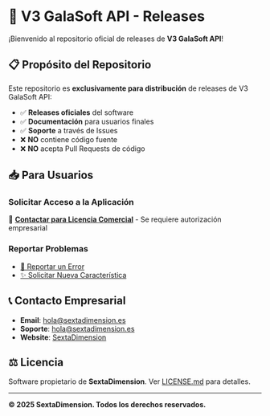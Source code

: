 # 🚀 V3 GalaSoft API - Releases

¡Bienvenido al repositorio oficial de releases de **V3 GalaSoft API**!

## 📋 **Propósito del Repositorio**

Este repositorio es **exclusivamente para distribución** de releases de V3 GalaSoft API:

- ✅ **Releases oficiales** del software
- ✅ **Documentación** para usuarios finales
- ✅ **Soporte** a través de Issues
- ❌ **NO** contiene código fuente
- ❌ **NO** acepta Pull Requests de código

## 📥 **Para Usuarios**

### Solicitar Acceso a la Aplicación
🔐 **[Contactar para Licencia Comercial](mailto:hola@sextadimension.es?subject=Solicitud%20de%20Acceso%20-%20V3%20GalaSoft%20API&body=Hola%20SextaDimension,%0A%0ASolicito%20acceso%20autorizado%20a%20V3%20GalaSoft%20API.%0A%0AInformación%20empresarial:%0AEmpresa:%20[Nombre%20de%20su%20empresa]%0ASector:%20[Sector%20de%20actividad]%0AContacto:%20[Su%20nombre%20y%20cargo]%0AEmail:%20[Email%20corporativo]%0ATeléfono:%20[Teléfono%20de%20contacto]%0A%0AUso%20previsto:%0A[Describa%20brevemente%20para%20qué%20necesita%20la%20aplicación]%0A%0APor%20favor,%20envíenme:%0A-%20Información%20de%20licenciamiento%0A-%20Precios%20y%20condiciones%0A-%20Proceso%20de%20activación%0A%0AGracias%20por%20su%20atención.%0A%0ASaludos)** - Se requiere autorización empresarial

<!-- DESCARGA PROTEGIDA - Solo para clientes autorizados
👉 **[📦 Descargar Última Versión](https://github.com/SextaSoft/ApiV3-releases/releases/latest/download/ApiV3.exe)**
-->

### Reportar Problemas
- [🐛 Reportar un Error](https://github.com/SextaSoft/ApiV3-releases/issues/new?template=bug_report.md)
- [✨ Solicitar Nueva Característica](https://github.com/SextaSoft/ApiV3-releases/issues/new?template=feature_request.md)

## 📞 **Contacto Empresarial**

- **Email**: [hola@sextadimension.es](mailto:hola@sextadimension.es?subject=Consulta%20-%20V3%20GalaSoft%20API&body=Hola%20SextaDimension,%0A%0ATengo%20una%20consulta%20sobre%20V3%20GalaSoft%20API.%0A%0A[Describa%20su%20consulta%20aquí]%0A%0AGracias)
- **Soporte**: [hola@sextadimension.es](mailto:hola@sextadimension.es?subject=Soporte%20Técnico%20-%20V3%20GalaSoft%20API&body=Hola%20equipo%20de%20soporte,%0A%0ANecesito%20ayuda%20técnica%20con%20V3%20GalaSoft%20API.%0A%0ADescripción%20del%20problema:%0A[Describa%20el%20problema%20aquí]%0A%0AInformación%20del%20sistema:%0AWindows:%20[Versión]%0AVersion%20de%20la%20app:%20[Si%20la%20conoce]%0A%0AGracias)
- **Website**: [SextaDimension](https://sextadimension.es/)

## ⚖️ **Licencia**

Software propietario de **SextaDimension**. Ver [LICENSE.md](./LICENSE.md) para detalles.

---

**© 2025 SextaDimension. Todos los derechos reservados.**
